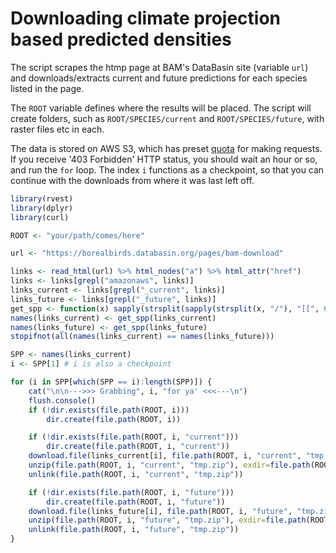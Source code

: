 # Downloading climate projection based predicted densities

The script scrapes the htmp page at BAM's DataBasin site (variable `url`) and downloads/extracts current
and future predictions for each species listed in the page.

The `ROOT` variable defines where the results will be placed.
The script will create folders, such as `ROOT/SPECIES/current` and `ROOT/SPECIES/future`, with raster files etc in each.

The data is stored on AWS S3, which has preset [quota](https://docs.developer.amazonservices.com/en_DE/dev_guide/DG_Throttling.html) 
for making requests. If you receive '403 Forbidden' HTTP status, you should wait an hour or so, and run the `for` loop. 
The index `i` functions as a checkpoint, so that you can continue with the downloads from where it was last left off.

```R
library(rvest)
library(dplyr)
library(curl)

ROOT <- "your/path/comes/here"

url <- "https://borealbirds.databasin.org/pages/bam-download"

links <- read_html(url) %>% html_nodes("a") %>% html_attr("href")
links <- links[grepl("amazonaws", links)]
links_current <- links[grepl("_current", links)]
links_future <- links[grepl("_future", links)]
get_spp <- function(x) sapply(strsplit(sapply(strsplit(x, "/"), "[[", 6), "_"), "[[", 1)
names(links_current) <- get_spp(links_current)
names(links_future) <- get_spp(links_future)
stopifnot(all(names(links_current) == names(links_future)))

SPP <- names(links_current)
i <- SPP[1] # i is also a checkpoint

for (i in SPP[which(SPP == i):length(SPP)]) {
    cat("\n\n--->>> Grabbing", i, "for ya' <<<---\n")
    flush.console()
    if (!dir.exists(file.path(ROOT, i)))
        dir.create(file.path(ROOT, i))

    if (!dir.exists(file.path(ROOT, i, "current")))
        dir.create(file.path(ROOT, i, "current"))
    download.file(links_current[i], file.path(ROOT, i, "current", "tmp.zip"))
    unzip(file.path(ROOT, i, "current", "tmp.zip"), exdir=file.path(ROOT, i, "current"))
    unlink(file.path(ROOT, i, "current", "tmp.zip"))

    if (!dir.exists(file.path(ROOT, i, "future")))
        dir.create(file.path(ROOT, i, "future"))
    download.file(links_future[i], file.path(ROOT, i, "future", "tmp.zip"))
    unzip(file.path(ROOT, i, "future", "tmp.zip"), exdir=file.path(ROOT, i, "future"))
    unlink(file.path(ROOT, i, "future", "tmp.zip"))
}

```
